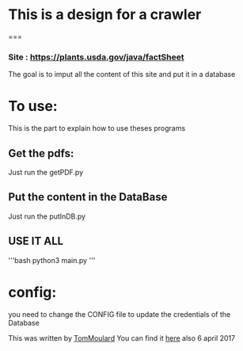 # This is a design for a crawler

===

### Site : https://plants.usda.gov/java/factSheet

The goal is to imput all the content of this site and put it in a database

# To use:

This is the part to explain how to use theses programs

## Get the pdfs:
Just run the getPDF.py

## Put the content in the DataBase
Just run the putInDB.py

## USE IT ALL
'''bash
python3 main.py
'''

# config:
you need to change the CONFIG file to update the credentials of the Database

This was written by [TomMoulard](http://tom.moulard.org)
You can find it [here]() also
6 april 2017
